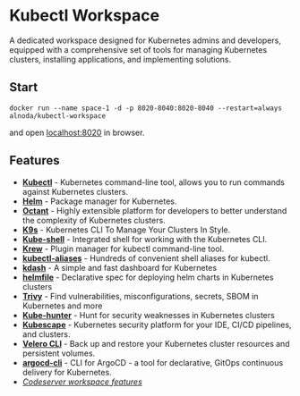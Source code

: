 # Kubectl Workspace

A dedicated workspace designed for Kubernetes admins and developers, equipped with a comprehensive set of tools for managing Kubernetes clusters, 
installing applications, and implementing solutions.

## Start

```
docker run --name space-1 -d -p 8020-8040:8020-8040 --restart=always alnoda/kubectl-workspace
```

and open [localhost:8020](http://localhost:8020) in browser.  

## Features

- [**Kubectl**](https://kubernetes.io/docs/reference/kubectl/) - Kubernetes command-line tool, allows you to run commands against Kubernetes clusters.
- [**Helm**](https://helm.sh/) - Package manager for Kubernetes.
- [**Octant**](https://github.com/vmware-tanzu/octant) - Highly extensible platform for developers to better understand the complexity of Kubernetes clusters.
- [**K9s**](https://github.com/derailed/k9s) - Kubernetes CLI To Manage Your Clusters In Style.
- [**Kube-shell**](https://github.com/cloudnativelabs/kube-shell) - Integrated shell for working with the Kubernetes CLI.
- [**Krew**](https://krew.sigs.k8s.io/) - Plugin manager for kubectl command-line tool.
- [**kubectl-aliases**](https://github.com/ahmetb/kubectl-aliases) - Hundreds of convenient shell aliases for kubectl.
- [**kdash**](https://github.com/kdash-rs/kdash) - A simple and fast dashboard for Kubernetes
- [**helmfile**](https://github.com/helmfile/helmfile) - Declarative spec for deploying helm charts in Kubernetes clusters
- [**Trivy**](https://github.com/aquasecurity/trivy) - Find vulnerabilities, misconfigurations, secrets, SBOM in Kubernetes and more 
- [**Kube-hunter**](https://github.com/aquasecurity/kube-hunter) - Hunt for security weaknesses in Kubernetes clusters 
- [**Kubescape**](https://github.com/kubescape/kubescape) - Kubernetes security platform for your IDE, CI/CD pipelines, and clusters. 
- [**Velero CLI**](https://github.com/vmware-tanzu/velero) - Back up and restore your Kubernetes cluster resources and persistent volumes. 
- [**argocd-cli**](https://github.com/argoproj/argo-cd) - CLI for ArgoCD - a tool for declarative, GitOps continuous delivery for Kubernetes. 
- [*Codeserver workspace features*](https://github.com/bluxmit/alnoda-workspaces/tree/main/workspaces/codeserver-workspace)
